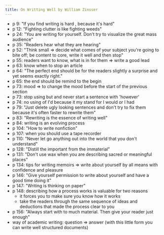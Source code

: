 ```yaml
---
title: On Writting Well by William Zinsser
---
```


- p 9: "If you find writing is hard , because it's hard"
- p 12: "Fighting clutter is like fighting weeds"
- p 24: "You are writing for yourself. Don't try to visualize the great mass audience"
- p 35: "Readers hear what they are hearing"
- p 52: "Think small => decide what comes of your subject you're going to bite off; be content to core, write it well
  and then stop"
- p 55: readers want to know, what is in for them => write a good lead
- p 63: know when to stop an article
- p 64: "The perfect end should be for the readers slightly a surprise and yet seems exactly right."
- p 65: the end should be remind to the begin
- p 73: mood => to change the mood before the start of the previous section
- p 73: stop using but and never start a sentence with 'however'
- p 74: no using of I'd because it my stand for I would or I had
- p 79: "Just delete ugly looking sentences and don't try to fix them because it's often faster to rewrite them"
- p 83: "Rewriting is the essence of writing well"
- p 84: writing is an evolving process
- p 104: "How to write nonfiction"
- p 107: when you should use a tape recorder
- p 110: "Never let go anything out into the world that you don't understand"
- p 128: "Distill the important from the immaterial"
- p 131: "Don't use wax when you are describing sacred or meaningful places"
- p 134: tips for writing memoirs => write about yourself by all means with confidence and pleasure
- p 146: "Give yourself permission to write about yourself and have a good time doing it"
- p 147: "Writing is thinking on paper"
- p 148: describing how a process works is valuable for two reasons
  - it forces you to make sure you know how it works
  - take the readers through the same sequence of ideas and deductions that made the process clear to you
- p 156: "Always start with to much material. Then give your reader just enough"
- way of academic writing: question => answer (with this little form you can write well structured documents)

